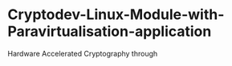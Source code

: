# Cryptodev-Linux-Module-with-Paravirtualisation-application
Hardware Accelerated Cryptography through 
